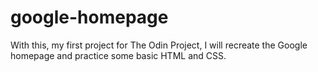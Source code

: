 # google-homepage

With this, my first project for The Odin Project, I will recreate the Google homepage and practice some basic HTML and CSS.
